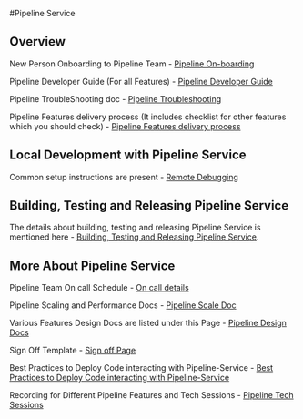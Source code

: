 #Pipeline Service

## Overview
New Person Onboarding to Pipeline Team - [Pipeline On-boarding](https://harness.atlassian.net/wiki/spaces/PIPE/pages/1349582966/Pipeline+team+onboarding)

Pipeline Developer Guide (For all Features) - [Pipeline Developer Guide](https://harness.atlassian.net/wiki/spaces/PIPE/pages/21095022829/Pipeline+Developer+Guide)

Pipeline TroubleShooting doc - [Pipeline Troubleshooting](https://harness.atlassian.net/wiki/spaces/PIPE/pages/1746600461/Pipeline+Troubleshooting)

Pipeline Features delivery process (It includes checklist for other features which you should check) -
[Pipeline Features delivery process](https://harness.atlassian.net/wiki/spaces/PIPE/pages/21165375670/Pipeline+Features+delivery+process)

## Local Development with Pipeline Service

Common setup instructions are present - [Remote Debugging](https://harness.atlassian.net/wiki/spaces/BT/pages/21174976770/How+to+remote+debugging+in+PR+environment)

## Building, Testing and Releasing Pipeline Service

The details about building, testing and releasing Pipeline Service is mentioned here - [Building, Testing and Releasing Pipeline Service](https://harness.atlassian.net/wiki/spaces/PIPE/pages/21143617537/Building+Testing+and+Releasing+Pipeline+Service).

## More About Pipeline Service

Pipeline Team On call Schedule - [On call details](https://harness.atlassian.net/wiki/spaces/PIPE/pages/21025522004/Pipelines+Team+On+Call+FY23)

Pipeline Scaling and Performance Docs - [Pipeline Scale Doc](https://harness.atlassian.net/wiki/spaces/PIPE/pages/1714258776/Pipeline+Service+Scaling+Performance)

Various Features Design Docs are listed under this Page - [Pipeline Design Docs](https://harness.atlassian.net/wiki/spaces/PIPE/pages/21175862261/Pipeline+Team+Design+Docs)

Sign Off Template - [Sign off Page](https://harness.atlassian.net/wiki/spaces/PIPE/pages/21161574522/Release+Sign+off+26th+August)

Best Practices to Deploy Code interacting with Pipeline-Service - [Best Practices to Deploy Code interacting with Pipeline-Service](https://harness.atlassian.net/wiki/spaces/PIPE/pages/21170520548/Best+Practices+to+Deploy+Code+interacting+with+Pipeline-Service)

Recording for Different Pipeline Features and Tech Sessions - [Pipeline Tech Sessions](https://harness.atlassian.net/wiki/spaces/PIPE/pages/1426915958/Pipeline+Tech+Sessions)